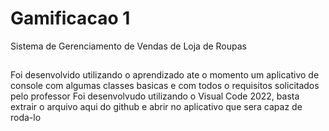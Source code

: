 # Gamificacao 1
Sistema de Gerenciamento de Vendas de Loja de Roupas
##
Foi desenvolvido utilizando o aprendizado ate o momento um aplicativo de console com algumas classes basicas e com todos o requisitos solicitados pelo professor
Foi desenvolvudo utilizando o Visual Code 2022, basta extrair o arquivo aqui do github e abrir no aplicativo que sera capaz de roda-lo 
